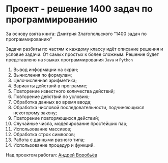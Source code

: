 # Проект - решение 1400 задач по программированию 
За основу взята книга: Дмитрия Златопольского "1400 задач по программированию"

Задачи разбиты по частям к каждому классу идёт описание решения и условие задачи.
От самых простых к более сложным:
Решение будет представлено на языках программирования `Java` и `Python`

1. Вывод информации на экран;
2. Вычисления по формулам;
3. Целочисленная арифметика;
4. Варианты действий в программе;
5. Повторение известного количества действий;
6. Повторение действий по условию;
7. Обработка данных во время ввода;
8. Обработка числовой последовательности, подчиняющихся некоторому закону;
9. Повторение повторяющихся действий;
10. Случайные числа, моделирование простейших пар;
11. Использование массивов;
12. Обработка строк символов;
13. Работа с данными разного типа;
14. Использование процедур и функций.

Над проектом работал: [Андрей Воробьёв](https://github.com/AndreyJVM)